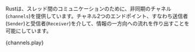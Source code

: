 <!-- Rust provides asynchronous `channels` for communication between threads. Channels
allow a unidirectional flow of information between two end-points: the
`Sender` and the `Receiver`. -->
Rustは、スレッド間のコミュニケーションのために、非同期のチャネル(`channels`)を提供しています。チャネル2つのエンドポイント、すなわち送信者(`Sender`)と受信者(`Receiver`)を介して、情報の一方向への流れを作り出すことを可能にしています。

{channels.play}

